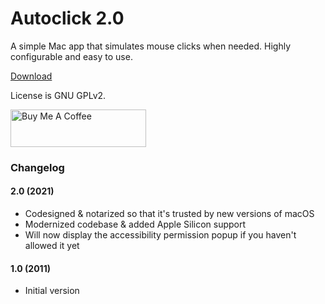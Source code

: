 # Autoclick 2.0

A simple Mac app that simulates mouse clicks when needed. Highly configurable and easy to use.

[Download](https://mahdi.jp/apps/autoclick)

License is GNU GPLv2.

<a href="https://www.buymeacoffee.com/mahdibchatnia" target="_blank"><img src="https://cdn.buymeacoffee.com/buttons/v2/default-yellow.png" alt="Buy Me A Coffee" style="height: 60px !important;width: 217px !important;" ></a>

### Changelog

#### 2.0 (2021)

- Codesigned & notarized so that it's trusted by new versions of macOS
- Modernized codebase & added Apple Silicon support
- Will now display the accessibility permission popup if you haven't allowed it yet

#### 1.0 (2011)

- Initial version